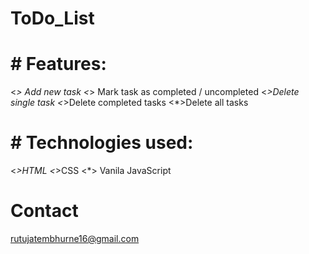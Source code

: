 # ToDo_List
# # Features:
<*> Add new task
<*> Mark task as completed / uncompleted
<*>Delete single task
<*>Delete completed tasks
<*>Delete all tasks     
# # Technologies used:
<*>HTML
<*>CSS
<*> Vanila JavaScript
# Contact 
rutujatembhurne16@gmail.com
